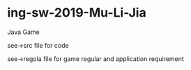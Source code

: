 # ing-sw-2019-Mu-Li-Jia

Java Game

see->src file for code

see->regola file for game regular and application requirement

